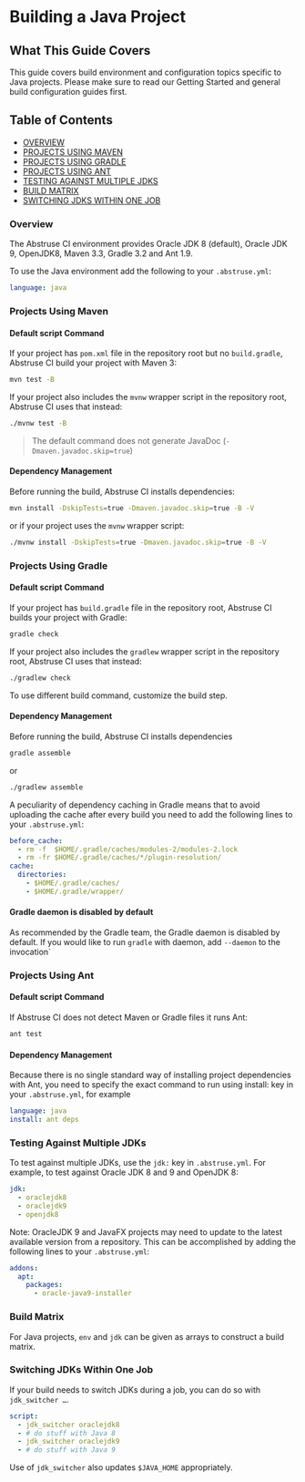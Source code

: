 # Building a Java Project

## What This Guide Covers

This guide covers build environment and configuration topics specific to Java projects. Please make sure to read our Getting Started and general build configuration guides first.

## Table of Contents

- [OVERVIEW](#overview)
- [PROJECTS USING MAVEN](#projects-using-maven)
- [PROJECTS USING GRADLE](#projects-using-gradle)
- [PROJECTS USING ANT](#projects-using-ant)
- [TESTING AGAINST MULTIPLE JDKS](#testing-against-multiple-jdks)
- [BUILD MATRIX](#build-matrix)
- [SWITCHING JDKS WITHIN ONE JOB](#switching-jdks-within-one-job)

### Overview

The Abstruse CI environment provides Oracle JDK 8 (default), Oracle JDK 9, OpenJDK8, Maven 3.3, Gradle 3.2 and Ant 1.9.

To use the Java environment add the following to your `.abstruse.yml`:

```yml
language: java
```

### Projects Using Maven

#### Default script Command

If your project has `pom.xml` file in the repository root but no `build.gradle`, Abstruse CI build your project with Maven 3:

```sh
mvn test -B
```

If your project also includes the `mvnw` wrapper script in the repository root, Abstruse CI uses that instead:

```sh
./mvnw test -B
```

> The default command does not generate JavaDoc (`-Dmaven.javadoc.skip=true`)

#### Dependency Management

Before running the build, Abstruse CI installs dependencies:

```sh
mvn install -DskipTests=true -Dmaven.javadoc.skip=true -B -V
```

or if your project uses the `mvnw` wrapper script:

```sh
./mvnw install -DskipTests=true -Dmaven.javadoc.skip=true -B -V
```

### Projects Using Gradle

#### Default script Command

If your project has `build.gradle` file in the repository root, Abstruse CI builds your project with Gradle:

```sh
gradle check
```

If your project also includes the `gradlew` wrapper script in the repository root, Abstruse CI uses that instead:

```sh
./gradlew check
```

To use different build command, customize the build step.

#### Dependency Management

Before running the build, Abstruse CI installs dependencies

```sh
gradle assemble
```

or

```sh
./gradlew assemble
```

A peculiarity of dependency caching in Gradle means that to avoid uploading the cache after every build you need to add the following lines to your `.abstruse.yml`:

```yml
before_cache:
  - rm -f  $HOME/.gradle/caches/modules-2/modules-2.lock
  - rm -fr $HOME/.gradle/caches/*/plugin-resolution/
cache:
  directories:
    - $HOME/.gradle/caches/
    - $HOME/.gradle/wrapper/
```

#### Gradle daemon is disabled by default

As recommended by the Gradle team, the Gradle daemon is disabled by default. If you would like to run `gradle` with daemon, add `--daemon` to the invocation`

### Projects Using Ant

#### Default script Command

If Abstruse CI does not detect Maven or Gradle files it runs Ant:

```sh
ant test
```

#### Dependency Management

Because there is no single standard way of installing project dependencies with Ant, you need to specify the exact command to run using install: key in your `.abstruse.yml`, for example

```yml
language: java
install: ant deps
```

### Testing Against Multiple JDKs

To test against multiple JDKs, use the `jdk:` key in `.abstruse.yml`. For example, to test against Oracle JDK 8 and 9 and OpenJDK 8:

```yml
jdk:
  - oraclejdk8
  - oraclejdk9
  - openjdk8
```

Note: OracleJDK 9 and JavaFX projects may need to update to the latest available version from a repository. This can be accomplished by adding the following lines to your `.abstruse.yml`:

```yml
addons:
  apt:
    packages:
      - oracle-java9-installer
```

### Build Matrix

For Java projects, `env` and `jdk` can be given as arrays to construct a build matrix.

### Switching JDKs Within One Job

If your build needs to switch JDKs during a job, you can do so with `jdk_switcher …`.

```yml
script:
  - jdk_switcher oraclejdk8
  - # do stuff with Java 8
  - jdk_switcher oraclejdk9
  - # do stuff with Java 9
```

Use of `jdk_switcher` also updates `$JAVA_HOME` appropriately.
